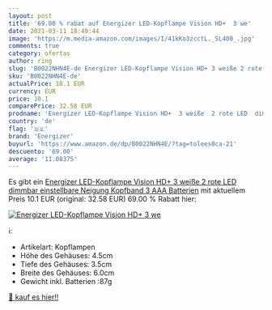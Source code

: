 ```yaml
---
layout: post
title: '69.00 % rabat auf Energizer LED-Kopflampe Vision HD+  3 we'
date: 2021-03-11 18:49:44
image: 'https://m.media-amazon.com/images/I/41kKo3zcctL._SL400_.jpg'
comments: true
category: ofertas
author: ring
slug: 'B0022NHN4E-de Energizer LED-Kopflampe Vision HD+ 3 weiße 2 rote LED...'
sku: 'B0022NHN4E-de'
actualPrice: 10.1 EUR
currency: EUR
price: 10.1
comparePrice: 32.58 EUR
prodname: 'Energizer LED-Kopflampe Vision HD+  3 weiße  2 rote LED  dimmbar  einstellbare Neigung  Kopfband  3 AAA Batterien'
country: 'de'
flag: '🇩🇪'
brand: 'Energizer'
buyurl: 'https://www.amazon.de/dp/B0022NHN4E/?tag=tolees0ca-21'
descuento: '69.00'
average: '11.08375'
---
```


Es gibt ein [Energizer LED-Kopflampe Vision HD+  3 weiße  2 rote LED  dimmbar  einstellbare Neigung  Kopfband  3 AAA Batterien](https://www.amazon.de/dp/B0022NHN4E/?tag=tolees0ca-21) mit aktuellem Preis 10.1 EUR (original: 32.58 EUR) 69.00 % Rabatt hier:

[![Energizer LED-Kopflampe Vision HD+  3 we](https://m.media-amazon.com/images/I/41kKo3zcctL._SL400_.jpg)](https://www.amazon.de/dp/B0022NHN4E/?tag=tolees0ca-21)

ℹ️:

- Artikelart: Kopflampen
- Höhe des Gehäuses: 4.5cm
- Tiefe des Gehäuses: 3.5cm
- Breite des Gehäuses: 6.0cm
- Gewicht inkl. Batterien :87g

[🛒 kauf es hier!!](https://www.amazon.de/dp/B0022NHN4E/?tag=tolees0ca-21)
